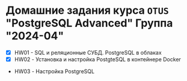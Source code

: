 
# Домашние задания курса `OTUS` "PostgreSQL Advanced" Группа "2024-04"

* [x] HW01 - SQL и реляционные СУБД. PostgreSQL в облаках 
* [x] HW02 - Установка и настройка PostgteSQL в контейнере Docker
* HW03 - Настройка PostgreSQL
